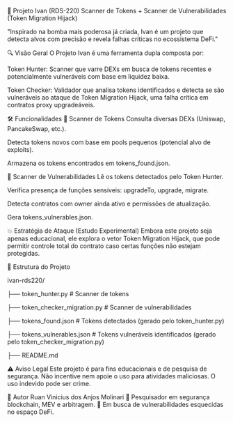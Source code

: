 🧨 Projeto Ivan (RDS-220)
Scanner de Tokens + Scanner de Vulnerabilidades (Token Migration Hijack)

"Inspirado na bomba mais poderosa já criada, Ivan é um projeto que detecta alvos com precisão e revela falhas críticas no ecossistema DeFi."

🔍 Visão Geral
O Projeto Ivan é uma ferramenta dupla composta por:

Token Hunter: Scanner que varre DEXs em busca de tokens recentes e potencialmente vulneráveis com base em liquidez baixa.

Token Checker: Validador que analisa tokens identificados e detecta se são vulneráveis ao ataque de Token Migration Hijack, uma falha crítica em contratos proxy upgradeáveis.

🛠️ Funcionalidades
🔹 Scanner de Tokens
Consulta diversas DEXs (Uniswap, PancakeSwap, etc.).

Detecta tokens novos com base em pools pequenos (potencial alvo de exploits).

Armazena os tokens encontrados em tokens_found.json.

🔹 Scanner de Vulnerabilidades
Lê os tokens detectados pelo Token Hunter.

Verifica presença de funções sensíveis: upgradeTo, upgrade, migrate.

Detecta contratos com owner ainda ativo e permissões de atualização.

Gera tokens_vulnerables.json.

💥 Estratégia de Ataque (Estudo Experimental)
Embora este projeto seja apenas educacional, ele explora o vetor Token Migration Hijack, que pode permitir controle total do contrato caso certas funções não estejam protegidas.


📁 Estrutura do Projeto

ivan-rds220/

├── token_hunter.py            # Scanner de tokens

├── token_checker_migration.py # Scanner de vulnerabilidades

├── tokens_found.json          # Tokens detectados (gerado pelo token_hunter.py)

├── tokens_vulnerables.json    # Tokens vulneráveis identificados (gerado pelo token_checker_migration.py)

├── README.md

⚠️ Aviso Legal
Este projeto é para fins educacionais e de pesquisa de segurança. Não incentive nem apoie o uso para atividades maliciosas. O uso indevido pode ser crime.

🧠 Autor
Ruan Vinicius dos Anjos Molinari
💼 Pesquisador em segurança blockchain, MEV e arbitragem.
🚀 Em busca de vulnerabilidades esquecidas no espaço DeFi.

